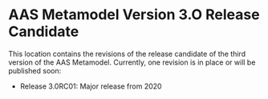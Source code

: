 # AAS Metamodel Version 3.O Release Candidate

This location contains the revisions of the release candidate of the third version of the AAS Metamodel. Currently, one revision is in place or will be published soon:
- Release 3.0RC01: Major release from 2020
